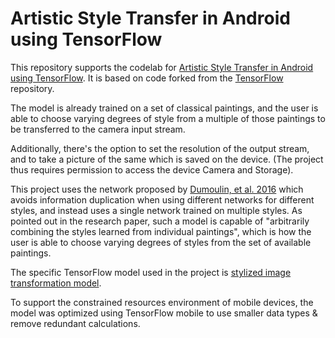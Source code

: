 # Artistic Style Transfer in Android using TensorFlow

This repository supports the codelab for [Artistic Style Transfer in Android using TensorFlow](https://codelabs.developers.google.com/codelabs/tensorflow-style-transfer-android/). It
is based on code forked from the [TensorFlow](https://github.com/tensorflow/tensorflow) repository.

The model is already trained on a set of classical paintings, and the user is able to choose varying degrees of style from a multiple of those paintings to be transferred to the camera input stream.

Additionally, there's the option to set the resolution of the output stream, and to take a picture of the same which is saved on the device. (The project thus requires permission to access the device Camera and Storage).

This project uses the network proposed by [Dumoulin, et al. 2016](https://arxiv.org/abs/1610.07629) which avoids information duplication when using different networks for different styles, and instead uses a single network trained on multiple styles. As pointed out in the research paper, such a model is capable of "arbitrarily combining the styles learned from individual paintings", which is how the user is able to choose varying degrees of styles from the set of available paintings.

The specific TensorFlow model used in the project is [stylized image transformation model](https://github.com/tensorflow/magenta/blob/master/magenta/models/image_stylization/model.py#L28).

To support the constrained resources environment of mobile devices, the model was optimized using TensorFlow mobile to use smaller data types & remove redundant calculations.